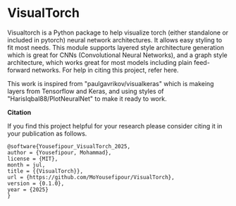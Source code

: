 # VisualTorch
Visualtorch is a Python package to help visualize torch (either standalone or included in pytorch) neural network architectures. It allows easy styling to fit most needs. This module supports layered style architecture generation which is great for CNNs (Convolutional Neural Networks), and a graph style architecture, which works great for most models including plain feed-forward networks. For help in citing this project, refer here.

This work is inspired from "paulgavrikov/visualkeras" which is makeing layers from Tensorflow and Keras, and using styles of "HarisIqbal88/PlotNeuralNet" to make it ready to work.

 **Citation**

If you find this project helpful for your research please consider citing it in your publication as follows.
```
@software{Yousefipour_VisualTorch_2025,
author = {Yousefipour, Mohammad},
license = {MIT},
month = jul,
title = {{VisualTorch}},
url = {https://github.com/MoYousefipour/VisualTorch},
version = {0.1.0},
year = {2025}
}
```
